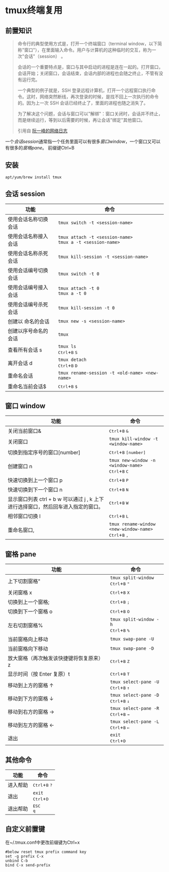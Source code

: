 # tmux终端复用

## 前置知识

> 命令行的典型使用方式是，打开一个终端窗口（terminal window，以下简称"窗口"），在里面输入命令。用户与计算机的这种临时的交互，称为一次"会话"（session） 。
>
> 会话的一个重要特点是，窗口与其中启动的进程是连在一起的。打开窗口，会话开始；关闭窗口，会话结束，会话内部的进程也会随之终止，不管有没有运行完。
>
> 一个典型的例子就是，SSH 登录远程计算机，打开一个远程窗口执行命令。这时，网络突然断线，再次登录的时候，是找不回上一次执行的命令的。因为上一次 SSH 会话已经终止了，里面的进程也随之消失了。
>
> 为了解决这个问题，会话与窗口可以"解绑"：窗口关闭时，会话并不终止，而是继续运行，等到以后需要的时候，再让会话"绑定"其他窗口。
>
> 引用自 [阮一峰的网络日志](http://www.ruanyifeng.com/blog/2019/10/tmux.html)

一个*会话session*通常指一个任务里面可以有很多*窗口window*，一个窗口又可以有很多的*窗格pane*。
前缀键Ctrl+B

## 安装

`apt/yum/brew install tmux`

## 会话 session

| 功能                            | 命令                                                           |
| ------------------------------- | -------------------------------------------------------------- |
| 使用会话名称切换会话            | `tmux switch -t <session-name>`                                |
| 使用会话名称接入会话            | `tmux attach -t <session-name>`<br/>`tmux a -t <session-name>` |
| 使用会话名称杀死会话            | `tmux kill-session -t <session-name>`                          |
| 使用会话编号切换会话            | `tmux switch -t 0`                                             |
| 使用会话编号接入会话            | `tmux attach -t 0`<br/>`tmux a -t 0`                           |
| 使用会话编号杀死会话            | `tmux kill-session -t 0`                                       |
| 创建以<session-name> 命名的会话 | `tmux new -s <session-name>`                                   |
| 创建以序号命名的会话            | `tmux`                                                         |
| 查看所有会话 s                  | `tmux ls`<br/><kbd>Ctrl</kbd>+<kbd>B</kbd> <kbd>S</kbd>        |
| 离开会话 d                      | `tmux detach`<br/><kbd>Ctrl</kbd>+<kbd>B</kbd> <kbd>D</kbd>    |
| 重命名会话                      | `tmux rename-session -t <old-name> <new-name>`                 |
| 重命名当前会话$                 | <kbd>Ctrl</kbd>+<kbd>B</kbd> <kbd>$</kbd>                      |

## 窗口 window

| 功能                                                                              | 命令                                                                                 |
| --------------------------------------------------------------------------------- | ------------------------------------------------------------------------------------ |
| 关闭当前窗口&                                                                     | <kbd>Ctrl</kbd>+<kbd>B</kbd> <kbd>&</kbd>                                            |
| 关闭窗口                                                                          | `tmux kill-window -t <window-name>`                                                  |
| 切换到指定序号的窗口[number]                                                      | <kbd>Ctrl</kbd>+<kbd>B</kbd> <kbd>[number]</kbd>                                     |
| 创建窗口 n                                                                        | `tmux new-window -n <window-name>`<br/><kbd>Ctrl</kbd>+<kbd>B</kbd> <kbd>C</kbd>     |
| 快速切换到上一个窗口 p                                                            | <kbd>Ctrl</kbd>+<kbd>B</kbd> <kbd>P</kbd>                                            |
| 快速切换到下一个窗口 n                                                            | <kbd>Ctrl</kbd>+<kbd>B</kbd> <kbd>N</kbd>                                            |
| 显示窗口列表 ctrl + b w 可以通过 j , k 上下进行选择窗口，然后回车进入指定的窗口。 | <kbd>Ctrl</kbd>+<kbd>B</kbd> <kbd>W</kbd>                                            |
| 相邻窗口切换 l                                                                    | <kbd>Ctrl</kbd>+<kbd>B</kbd> <kbd>L</kbd>                                            |
| 重命名窗口,                                                                       | `tmux rename-window <new-window-name>`<br/><kbd>Ctrl</kbd>+<kbd>B</kbd> <kbd>,</kbd> |

## 窗格 pane

| 功能                                    | 命令                                                                 |
| --------------------------------------- | -------------------------------------------------------------------- |
| 上下切割窗格"                           | `tmux split-window`<br/><kbd>Ctrl</kbd>+<kbd>B</kbd> <kbd>"</kbd>    |
| 关闭窗格 x                              | <kbd>Ctrl</kbd>+<kbd>B</kbd> <kbd>X</kbd>                            |
| 切换到上一个窗格;                       | <kbd>Ctrl</kbd>+<kbd>B</kbd> <kbd>;</kbd>                            |
| 切换到下一个窗格 o                      | <kbd>Ctrl</kbd>+<kbd>B</kbd> <kbd>O</kbd>                            |
| 左右切割窗格%                           | `tmux split-window -h`<br/><kbd>Ctrl</kbd>+<kbd>B</kbd> <kbd>%</kbd> |
| 当前窗格向上移动                        | `tmux swap-pane -U`                                                  |
| 当前窗格向下移动                        | `tmux swap-pane -D`                                                  |
| 放大窗格（再次触发该快捷键将恢复原来）z | <kbd>Ctrl</kbd>+<kbd>B</kbd> <kbd>Z</kbd>                            |
| 显示时间（按 Enter 复原）t              | <kbd>Ctrl</kbd>+<kbd>B</kbd> <kbd>T</kbd>                            |
| 移动到上方的窗格 ↑                      | `tmux select-pane -U`<br/><kbd>Ctrl</kbd>+<kbd>B</kbd> <kbd>↑</kbd>  |
| 移动到下方的窗格 ↓                      | `tmux select-pane -D`<br/><kbd>Ctrl</kbd>+<kbd>B</kbd> <kbd>↓</kbd>  |
| 移动到右方的窗格 →                      | `tmux select-pane -R`<br/><kbd>Ctrl</kbd>+<kbd>B</kbd> <kbd>→</kbd>  |
| 移动到左方的窗格 ←                      | `tmux select-pane -L`<br/><kbd>Ctrl</kbd>+<kbd>B</kbd> <kbd>←</kbd>  |
| 退出                                    | `exit`<br/><kbd>Ctrl</kbd>+<kbd>D</kbd>                              |

## 其他命令

| 功能     | 命令                                      |
| -------- | ----------------------------------------- |
| 进入帮助 | <kbd>Ctrl</kbd>+<kbd>B</kbd> <kbd>?</kbd> |
| 退出     | `exit`<br/><kbd>Ctrl</kbd>+<kbd>D</kbd>   |
| 退出帮助 | <kbd>ESC</kbd><br/><kbd>q</kbd>           |

## 自定义前置键

在~/.tmux.conf中更改前缀键为Ctrl+x

```Text
#below reset tmux prefix command key
set -g prefix C-x
unbind C-b
bind C-x send-prefix
```
